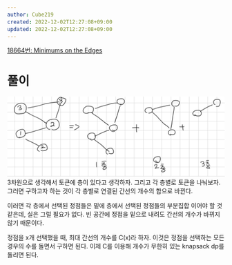 ```yaml
---
author: Cube219
created: 2022-12-02T12:27:08+09:00
updated: 2022-12-02T12:27:08+09:00
---
```


[18664번: Minimums on the Edges](https://www.acmicpc.net/problem/18664)

# 풀이

![](attachments/Pasted%20image%2020221202122727.png)
3차원으로 생각해서 토큰에 층이 있다고 생각하자. 그리고 각 층별로 토큰을 나눠보자. 그러면 구하고자 하는 것이 각 층별로 연결된 간선의 개수의 합으로 바뀐다.

이러면 각 층에서 선택된 정점들은 밑에 층에서 선택된 정점들의 부분집합 이어야 할 것 같은데, 실은 그럴 필요가 없다. 빈 공간에 정점을 밑으로 내려도 간선의 개수가 바뀌지 않기 때문이다.

정점을 x개 선택했을 때, 최대 간선의 개수를 C(x)라 하자. 이것은 정점을 선택하는 모든 경우의 수를 돌면서 구하면 된다. 이제 C를 이용해 개수가 무한히 있는 knapsack dp를 돌리면 된다.
